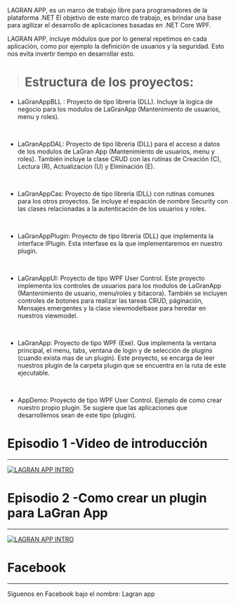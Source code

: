 LAGRAN APP, es un marco de trabajo libre para programadores de la plataforma .NET El objetivo de este marco de trabajo, es brindar una base para agilizar el desarrollo de aplicaciones basadas en .NET Core WPF.

LAGRAN APP, incluye módulos que por lo general repetimos en cada aplicación, como por ejemplo la definición de usuarios y la seguridad. Esto nos evita invertir tiempo en desarrollar esto.

<blockquote>
<h1>Estructura de los proyectos:</h1>
</blockquote>
<ul>
<li>LaGranAppBLL : Proyecto de tipo libreria (DLL). Incluye la log&iacute;ca de negocio para los modulos de LaGranApp (Mantenimiento de usuarios, menu y roles).</li>
</ul>
<p>&nbsp;</p>
<ul>
<li>LaGranAppDAL: Proyecto de tipo libreria (DLL) para el acceso a datos de los modulos de LaGran App (Mantenimiento de usuarios, menu y roles). Tambi&eacute;n incluye la clase CRUD con las rutinas de Creaci&oacute;n (C), Lectura (R), Actualizacion (U) y Eliminaci&oacute;n (E).</li>
</ul>
<p>&nbsp;</p>
<ul>
<li>LaGranAppCas: Proyecto de tipo libreria (DLL) con rutinas comunes para los otros proyectos. Se incluye el espaci&oacute;n de nombre Security con las clases relacionadas a la autenticaci&oacute;n de los usuarios y roles.</li>
</ul>
<p>&nbsp;</p>
<ul>
<li>LaGranAppPlugin: Proyecto de tipo libreria (DLL) que implementa la interface IPlugin. Esta interfase es la que implementaremos en nuestro plugin.</li>
</ul>
<p>&nbsp;</p>
<ul>
<li>LaGranAppUI: Proyecto de tipo WPF User Control. Este proyecto implementa los controles de usuarios para los modulos de LaGranApp (Mantenimiento de usuario, menu/roles y bitacora). Tambi&eacute;n se incluyen controles de botones para realizar las tareas CRUD, p&aacute;ginaci&oacute;n, Mensajes emergentes y la clase viewmodelbase para heredar en nuestros viewmodel.</li>
</ul>
<p>&nbsp;</p>
<ul>
<li>LaGranApp: Proyecto de tipo WPF (Exe). Que implementa la ventana principal, el menu, tabs, ventana de login y de selecci&oacute;n de plugins (cuando exista mas de un plugin). Este proyecto, se encarga de leer nuestros plugin de la carpeta plugin que se encuentra en la ruta de este ejecutable.</li>
</ul>
<p>&nbsp;</p>
<ul>
<li>AppDemo: Proyecto de tipo WPF User Control. Ejemplo de como crear nuestro propio plugin. Se sugiere que las aplicaciones que desarrollemos sean de este tipo (plugin).</li>
</ul>

<h1>Episodio 1 -Video de introducción</h1><hr/>

[![LAGRAN APP INTRO](https://img.youtube.com/vi/KMvHTosBSOg/0.jpg)](https://www.youtube.com/watch?v=KMvHTosBSOg)

<h1>Episodio 2 -Como crear un plugin para LaGran App</h1><hr/>

[![LAGRAN APP INTRO](https://img.youtube.com/vi/JfFy2FNlkXU/0.jpg)](https://www.youtube.com/watch?v=JfFy2FNlkXU)

<h1>Facebook</h1><hr/>
Siguenos en Facebook bajo el nombre: Lagran app
<!--
**lagranapp/LaGranApp** is a ✨ _special_ ✨ repository because its `README.md` (this file) appears on your GitHub profile.

Here are some ideas to get you started:

- 🔭 I’m currently working on ...
- 🌱 I’m currently learning ...
- 👯 I’m looking to collaborate on ...
- 🤔 I’m looking for help with ...
- 💬 Ask me about ...
- 📫 How to reach me: ...
- 😄 Pronouns: ...
- ⚡ Fun fact: ...
-->
